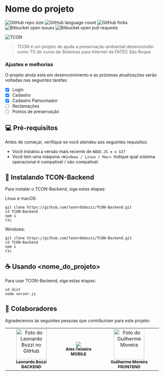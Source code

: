 # Nome do projeto

<!---Esses são exemplos. Veja https://shields.io para outras pessoas ou para personalizar este conjunto de escudos. Você pode querer incluir dependências, status do projeto e informações de licença aqui--->

![GitHub repo size](https://img.shields.io/github/repo-size/iuricode/README-template?style=for-the-badge)
![GitHub language count](https://img.shields.io/github/languages/count/iuricode/README-template?style=for-the-badge)
![GitHub forks](https://img.shields.io/github/forks/iuricode/README-template?style=for-the-badge)
![Bitbucket open issues](https://img.shields.io/bitbucket/issues/iuricode/README-template?style=for-the-badge)
![Bitbucket open pull requests](https://img.shields.io/bitbucket/pr-raw/iuricode/README-template?style=for-the-badge)

<img src="https://i.imgur.com/ewY7yiJ.png" alt="TCON">

> TCON é um projeto de ajuda a preservação ambiental desenvolvido como TG do curso de Sistemas para Internet da FATEC São Roque

### Ajustes e melhorias

O projeto ainda está em desenvolvimento e as próximas atualizações serão voltadas nas seguintes tarefas:

- [x] Login
- [x] Cadastro
- [x] Cadastro Patrocinador
- [ ] Reclamações
- [ ] Pontos de preservação

## 💻 Pré-requisitos

Antes de começar, verifique se você atendeu aos seguintes requisitos:
<!---Estes são apenas requisitos de exemplo. Adicionar, duplicar ou remover conforme necessário--->
* Você instalou a versão mais recente de `NODE.JS e o GIT`
* Você tem uma máquina `<Windows / Linux / Mac>`. Indique qual sistema operacional é compatível / não compatível.

## 🚀 Instalando TCON-Backend

Para instalar o TCON-Backend, siga estas etapas:

Linux e macOS:
```
git clone https://github.com/leonrdobozzi/TCON-Backend.git
cd TCON-Backend
npm i
tsc
```

Windows:
```
git clone https://github.com/leonrdobozzi/TCON-Backend.git
cd TCON-Backend
npm i
tsc
```

## ☕ Usando <nome_do_projeto>

Para usar TCON-Backend, siga estas etapas:

```
cd dist
node server.js
```


## 🤝 Colaboradores

Agradecemos às seguintes pessoas que contribuíram para este projeto:

<table>
  <tr>
    <td align="center">
      <a href="#">
        <img src="https://github.com/leonrdobozzi.png" width="100px;" alt="Foto do Leonardo Bozzi no GitHub"/><br>
        <sub>
          <b>Leonardo Bozzi</b>
          <b>BACKEND</b>
        </sub>
      </a>
    </td>
    <td align="center">
      <a href="#">
        <img src="https://github.com/alextfonseca.png"/><br>
        <sub>
          <b>Alex Teixeira</b>
          <b>MOBILE</b>
        </sub>
      </a>
    </td>
    <td align="center">
      <a href="#">
        <img src="https://github.com/71M-M414.png" width="100px;" alt="Foto do Guilherme Moreira"/><br>
        <sub>
          <b>Guilherme Moreira</b>
          <b>FRONTEND</b>
        </sub>
      </a>
    </td>
  </tr>
</table>
